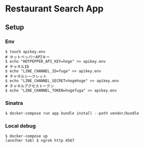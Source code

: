 # Restaurant Search App

## Setup
### Env
```
$ touch apikey.env
# ホットペッパーAPIキー
$ echo "HOTPEPPER_API_KEY=hoge" >> apikey.env
# チャネルID
$ echo "LINE_CHANNEL_ID=fuga" >> apikey.env
# チャネルシークレット
$ echo "LINE_CHANNEL_SECRET=hogehoge" >> apikey.env
# チャネルアクセストークン
$ echo "LINE_CHANNEL_TOKEN=hogefuga" >> apikey.env
```

### Sinatra
```
$ docker-compose run app bundle install --path vendor/bundle
```

### Local debug
```
$ docker-compose up
(another tab) $ ngrok http 4567
```